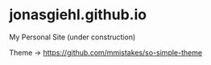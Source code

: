 # jonasgiehl.github.io
My Personal Site (under construction)

Theme -> https://github.com/mmistakes/so-simple-theme


